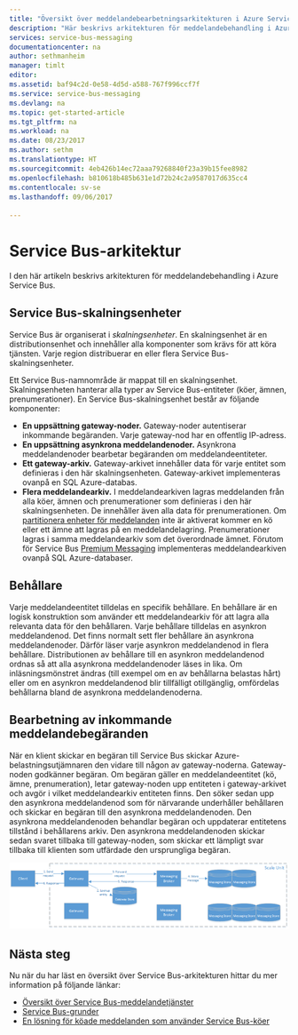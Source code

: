 ```yaml
---
title: "Översikt över meddelandebearbetningsarkitekturen i Azure Service Bus | Microsoft Docs"
description: "Här beskrivs arkitekturen för meddelandebehandling i Azure Service Bus."
services: service-bus-messaging
documentationcenter: na
author: sethmanheim
manager: timlt
editor: 
ms.assetid: baf94c2d-0e58-4d5d-a588-767f996ccf7f
ms.service: service-bus-messaging
ms.devlang: na
ms.topic: get-started-article
ms.tgt_pltfrm: na
ms.workload: na
ms.date: 08/23/2017
ms.author: sethm
ms.translationtype: HT
ms.sourcegitcommit: 4eb426b14ec72aaa79268840f23a39b15fee8982
ms.openlocfilehash: b810618b485b631e1d72b24c2a9587017d635cc4
ms.contentlocale: sv-se
ms.lasthandoff: 09/06/2017

---
```

# <a name="service-bus-architecture"></a>Service Bus-arkitektur
I den här artikeln beskrivs arkitekturen för meddelandebehandling i Azure Service Bus.

## <a name="service-bus-scale-units"></a>Service Bus-skalningsenheter
Service Bus är organiserat i *skalningsenheter*. En skalningsenhet är en distributionsenhet och innehåller alla komponenter som krävs för att köra tjänsten. Varje region distribuerar en eller flera Service Bus-skalningsenheter.

Ett Service Bus-namnområde är mappat till en skalningsenhet. Skalningsenheten hanterar alla typer av Service Bus-entiteter (köer, ämnen, prenumerationer). En Service Bus-skalningsenhet består av följande komponenter:

* **En uppsättning gateway-noder.** Gateway-noder autentiserar inkommande begäranden. Varje gateway-nod har en offentlig IP-adress.
* **En uppsättning asynkrona meddelandenoder.** Asynkrona meddelandenoder bearbetar begäranden om meddelandeentiteter.
* **Ett gateway-arkiv.** Gateway-arkivet innehåller data för varje entitet som definieras i den här skalningsenheten. Gateway-arkivet implementeras ovanpå en SQL Azure-databas.
* **Flera meddelandearkiv.** I meddelandearkiven lagras meddelanden från alla köer, ämnen och prenumerationer som definieras i den här skalningsenheten. De innehåller även alla data för prenumerationen. Om [partitionera enheter för meddelanden](service-bus-partitioning.md) inte är aktiverat kommer en kö eller ett ämne att lagras på en meddelandelagring. Prenumerationer lagras i samma meddelandearkiv som det överordnade ämnet. Förutom för Service Bus [Premium Messaging](service-bus-premium-messaging.md) implementeras meddelandearkiven ovanpå SQL Azure-databaser.

## <a name="containers"></a>Behållare
Varje meddelandeentitet tilldelas en specifik behållare. En behållare är en logisk konstruktion som använder ett meddelandearkiv för att lagra alla relevanta data för den behållaren. Varje behållare tilldelas en asynkron meddelandenod. Det finns normalt sett fler behållare än asynkrona meddelandenoder. Därför läser varje asynkron meddelandenod in flera behållare. Distributionen av behållare till en asynkron meddelandenod ordnas så att alla asynkrona meddelandenoder läses in lika. Om inläsningsmönstret ändras (till exempel om en av behållarna  belastas hårt) eller om en asynkron meddelandenod blir tillfälligt otillgänglig, omfördelas behållarna bland de asynkrona meddelandenoderna.

## <a name="processing-of-incoming-messaging-requests"></a>Bearbetning av inkommande meddelandebegäranden
När en klient skickar en begäran till Service Bus skickar Azure-belastningsutjämnaren den vidare till någon av gateway-noderna. Gateway-noden godkänner begäran. Om begäran gäller en meddelandeentitet (kö, ämne, prenumeration), letar gateway-noden upp entiteten i gateway-arkivet och avgör i vilket meddelandearkiv entiteten finns. Den söker sedan upp den asynkrona meddelandenod som för närvarande underhåller behållaren och skickar en begäran till den asynkrona meddelandenoden. Den asynkrona meddelandenoden behandlar begäran och uppdaterar entitetens tillstånd i behållarens arkiv. Den asynkrona meddelandenoden skickar sedan svaret tillbaka till gateway-noden, som skickar ett lämpligt svar tillbaka till klienten som utfärdade den ursprungliga begäran.

![Bearbetning av inkommande meddelandebegäranden](./media/service-bus-architecture/ic690644.png)

## <a name="next-steps"></a>Nästa steg
Nu när du har läst en översikt över Service Bus-arkitekturen hittar du mer information på följande länkar:

* [Översikt över Service Bus-meddelandetjänster](service-bus-messaging-overview.md)
* [Service Bus-grunder](service-bus-fundamentals-hybrid-solutions.md)
* [En lösning för köade meddelanden som använder Service Bus-köer](service-bus-dotnet-multi-tier-app-using-service-bus-queues.md)



